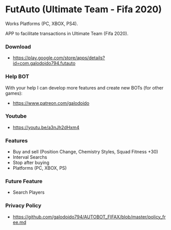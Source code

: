 # FutAuto (Ultimate Team - Fifa 2020)
Works Platforms (PC, XBOX, PS4).

APP to facilitate transactions in Ultimate Team (Fifa 2020).

### Download 
* https://play.google.com/store/apps/details?id=com.galodoido794.futauto

### Help BOT
With your help I can develop more features and create new BOTs (for other games): 
* https://www.patreon.com/galodoido

### Youtube
* https://youtu.be/a3nJh2dHxm4

### Features
* Buy and sell (Position Change, Chemistry Styles, Squad Fitness +30)   
* Interval Searchs
* Stop after buying
* Platforms (PC, XBOX, PS)

### Future Feature
* Search Players

### Privacy Policy
* https://github.com/galodoido794/AUTOBOT_FIFAX/blob/master/policy_free.md

